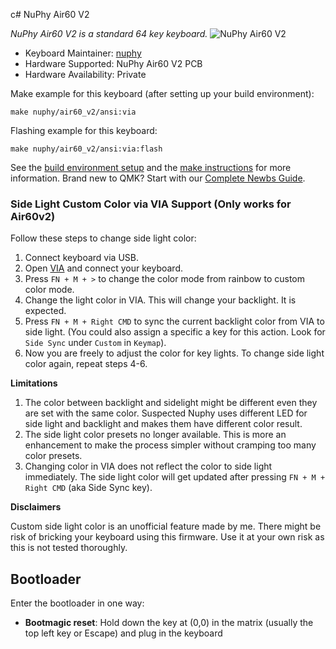 c# NuPhy Air60 V2

*NuPhy Air60 V2 is a standard 64 key keyboard.*
![NuPhy Air60 V2](https://bit.ly/48qfjbS)

* Keyboard Maintainer: [nuphy](https://github.com/nuphy-src)
* Hardware Supported: NuPhy Air60 V2 PCB
* Hardware Availability: Private

Make example for this keyboard (after setting up your build environment):

    make nuphy/air60_v2/ansi:via

Flashing example for this keyboard:

    make nuphy/air60_v2/ansi:via:flash

See the [build environment setup](https://docs.qmk.fm/#/getting_started_build_tools) and the [make instructions](https://docs.qmk.fm/#/getting_started_make_guide) for more information. Brand new to QMK? Start with our [Complete Newbs Guide](https://docs.qmk.fm/#/newbs).

### Side Light Custom Color via VIA Support (Only works for Air60v2)
Follow these steps to change side light color:
1. Connect keyboard via USB.
2. Open [VIA](https://usevia.app/) and connect your keyboard.
3. Press ```FN + M + >``` to change the color mode from rainbow to custom color mode.
4. Change the light color in VIA. This will change your backlight. It is expected.
5. Press ```FN + M + Right CMD``` to sync the current backlight color from VIA to side light. (You could also assign a specific a key for this action. Look for ```Side Sync``` under ```Custom``` in ```Keymap```).
6. Now you are freely to adjust the color for key lights. To change side light color again, repeat steps 4-6.

**Limitations**
1. The color between backlight and sidelight might be different even they are set with the same color. Suspected Nuphy uses different LED for side light and backlight and makes them have different color result.
2. The side light color presets no longer available. This is more an enhancement to make the process simpler without cramping too many color presets.
3. Changing color in VIA does not reflect the color to side light immediately. The side light color will get updated after pressing ```FN + M + Right CMD``` (aka Side Sync key).

**Disclaimers**

Custom side light color is an unofficial feature made by me. There might be risk of bricking your keyboard using this firmware. Use it at your own risk as this is not tested thoroughly.

## Bootloader

Enter the bootloader in one way:

* **Bootmagic reset**: Hold down the key at (0,0) in the matrix (usually the top left key or Escape) and plug in the keyboard

